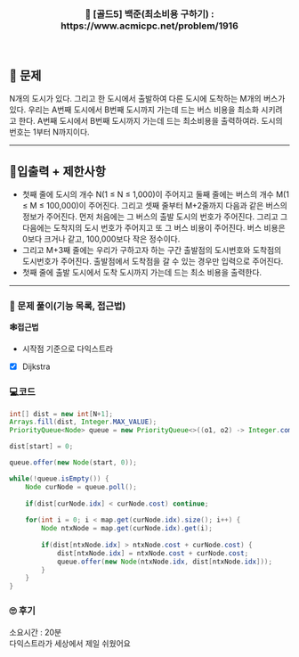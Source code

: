 <h3 align="center"> 
    📢  [골드5] 백준(최소비용 구하기) : https://www.acmicpc.net/problem/1916
</h3>

<br>

## 🚀 문제

N개의 도시가 있다. 그리고 한 도시에서 출발하여 다른 도시에 도착하는 M개의 버스가 있다. 우리는 A번째 도시에서 B번째 도시까지 가는데 드는 버스 비용을 최소화 시키려고 한다. A번째 도시에서 B번째 도시까지 가는데 드는 최소비용을 출력하여라. 도시의 번호는 1부터 N까지이다.

---

## 🚦입출력 + 제한사항

- 첫째 줄에 도시의 개수 N(1 ≤ N ≤ 1,000)이 주어지고 둘째 줄에는 버스의 개수 M(1 ≤ M ≤ 100,000)이 주어진다. 그리고 셋째 줄부터 M+2줄까지 다음과 같은 버스의 정보가 주어진다. 먼저 처음에는 그 버스의 출발 도시의 번호가 주어진다. 그리고 그 다음에는 도착지의 도시 번호가 주어지고 또 그 버스 비용이 주어진다. 버스 비용은 0보다 크거나 같고, 100,000보다 작은 정수이다.
- 그리고 M+3째 줄에는 우리가 구하고자 하는 구간 출발점의 도시번호와 도착점의 도시번호가 주어진다. 출발점에서 도착점을 갈 수 있는 경우만 입력으로 주어진다.
- 첫째 줄에 출발 도시에서 도착 도시까지 가는데 드는 최소 비용을 출력한다.

---

### 📜 문제 풀이(기능 목록, 접근법)
**🕸접근법**
- 시작점 기준으로 다익스트라

- [x] Dijkstra

### 💻코드

```java
int[] dist = new int[N+1];
Arrays.fill(dist, Integer.MAX_VALUE);
PriorityQueue<Node> queue = new PriorityQueue<>((o1, o2) -> Integer.compare(o1.cost, o2.cost));

dist[start] = 0;

queue.offer(new Node(start, 0));

while(!queue.isEmpty()) {
	Node curNode = queue.poll();
	
	if(dist[curNode.idx] < curNode.cost) continue;
	
	for(int i = 0; i < map.get(curNode.idx).size(); i++) {
		Node ntxNode = map.get(curNode.idx).get(i);
		
		if(dist[ntxNode.idx] > ntxNode.cost + curNode.cost) {
			dist[ntxNode.idx] = ntxNode.cost + curNode.cost;
			queue.offer(new Node(ntxNode.idx, dist[ntxNode.idx]));
		}
	}
}
```

### 🙄 후기
소요시간 : 20분  <br>
다익스트라가 세상에서 제일 쉬웠어요